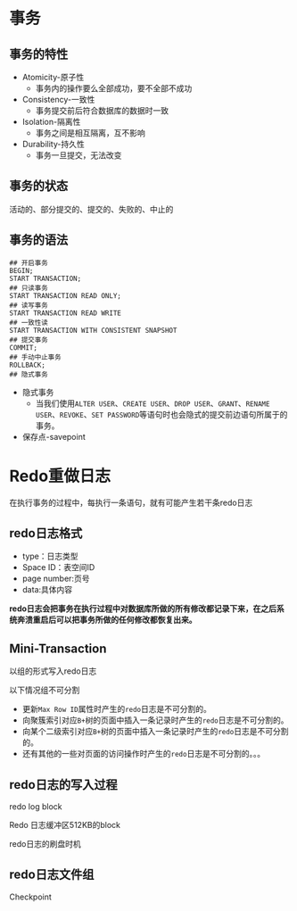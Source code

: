 # 事务

## 事务的特性

- Atomicity-原子性
  - 事务内的操作要么全部成功，要不全部不成功
- Consistency-一致性
  - 事务提交前后符合数据库的数据时一致
- Isolation-隔离性
  - 事务之间是相互隔离，互不影响
- Durability-持久性
  - 事务一旦提交，无法改变

## 事务的状态

活动的、部分提交的、提交的、失败的、中止的

## 事务的语法

```mysql
## 开启事务
BEGIN;
START TRANSACTION;
## 只读事务
START TRANSACTION READ ONLY;
## 读写事务
START TRANSACTION READ WRITE
## 一致性读
START TRANSACTION WITH CONSISTENT SNAPSHOT
## 提交事务
COMMIT;
## 手动中止事务
ROLLBACK;
## 隐式事务

```

- 隐式事务
  - 当我们使用`ALTER USER`、`CREATE USER`、`DROP USER`、`GRANT`、`RENAME USER`、`REVOKE`、`SET PASSWORD`等语句时也会隐式的提交前边语句所属于的事务。
- 保存点-savepoint



# Redo重做日志

在执行事务的过程中，每执行一条语句，就有可能产生若干条redo日志

## redo日志格式

- type：日志类型
- Space ID：表空间ID
- page number:页号
- data:具体内容

**redo日志会把事务在执行过程中对数据库所做的所有修改都记录下来，在之后系统奔溃重启后可以把事务所做的任何修改都恢复出来。**

## Mini-Transaction

以组的形式写入redo日志

以下情况组不可分割

- 更新`Max Row ID`属性时产生的`redo`日志是不可分割的。
- 向聚簇索引对应`B+`树的页面中插入一条记录时产生的`redo`日志是不可分割的。
- 向某个二级索引对应`B+`树的页面中插入一条记录时产生的`redo`日志是不可分割的。
- 还有其他的一些对页面的访问操作时产生的`redo`日志是不可分割的。。。

## redo日志的写入过程

redo log block

Redo 日志缓冲区512KB的block

redo日志的刷盘时机

## redo日志文件组

Checkpoint

